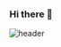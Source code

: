 ### Hi there 👋

![header](https://capsule-render.vercel.app/api?type=transparent&color=#fff&height=300&section=header&text=Welcome&fontSize=90)

